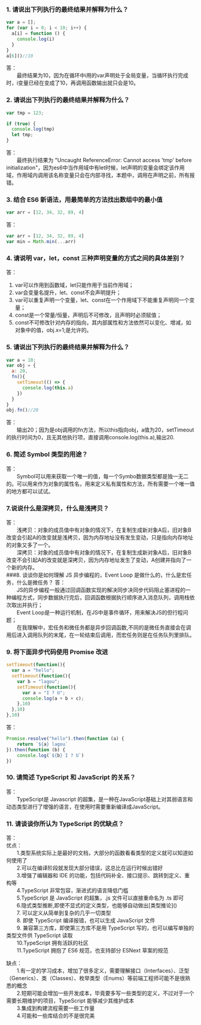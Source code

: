### 1. 请说出下列执行的最终结果并解释为什么？
```javascript
var a = [];
for (var i = 0; i < 10; i++) {
  a[i] = function () {
    console.log(i)
  }
} 
a[6]()//10
```
答：   
&emsp;&emsp;最终结果为10，因为在循环中i用的var声明处于全局变量，当循环执行完成时，i变量已经在变成了10，再调用函数输出就只会是10。
  

### 2. 请说出下列执行的最终结果并解释为什么？
```javascript
var tmp = 123;

if (true) {
  console.log(tmp)
  let tmp;
}
```
答：    
&emsp;&emsp;最终执行结果为 "Uncaught ReferenceError: Cannot access 'tmp' before initialization"，因为es6中当作用域中有let时候，let声明的变量会绑定该作用域，作用域内调用该名称变量只会在内部寻找，本题中，调用在声明之前，所有报错。
  
### 3. 结合 ES6 新语法，用最简单的方法找出数组中的最小值


```javascript
var arr = [12, 34, 32, 89, 4]
``` 

答：  

```javascript
var arr = [12, 34, 32, 89, 4]
var min = Math.min(...arr)
``` 

### 4. 请说明 var，let，const 三种声明变量的方式之间的具体差别？
答：  

1. var可以作用到函数域，let只能作用于当前作用域；
2. var会变量名提升，let、const不会声明提升；
3. var可以重复声明一个变量，let、const在一个作用域下不能重复声明同一个变量；
4. const是一个常量/恒量，声明后不可修改，且声明时必须赋值；
5. const不可修改针对内存的指向，其内部属性和方法依然可以变化、增减，如对象中的值，obj.x=1;是允许的。  

### 5. 请说出下列执行的最终结果并解释为什么？

```javascript
var a = 10;
var obj = {
  a: 20,
  fn(){
    setTimeout(() => {
      console.log(this.a)
    })
  }
}
obj.fn()//20
```   
答：  
&emsp;&emsp;输出20；因为是obj调用的fn方法，所以this指向obj，a值为20，setTimeout的执行时间为0，且无其他执行项，直接调用console.log(this.a),输出20.  

### 6. 简述 Symbol 类型的用途？  
答：  
&emsp;&emsp;Symbol可以用来获取一个唯一的值，每一个Symbo数据类型都是独一无二的。可以用来作为对象的属性名，用来定义私有属性和方法，所有需要一个唯一值的地方都可以试试。

### 7.说说什么是深拷贝，什么是浅拷贝？
答：  
&emsp;&emsp;浅拷贝：对象的成员值中有对象的情况下，在复制生成新对象A后，旧对象B改变会引起A的改变就是浅拷贝，因为内存地址没有发生变动，只是指向内存地址的对象又多了一个。  
&emsp;&emsp;深拷贝：对象的成员值中有对象的情况下，在复制生成新对象A后，旧对象B改变不会引起A的改变就是深拷贝，因为内存地址发生了变动，A创建并指向了一个新的内存。  
###8. 谈谈你是如何理解 JS 异步编程的，Event Loop 是做什么的，什么是宏任务，什么是微任务？
答：  
&emsp;&emsp;JS的异步编程一般通过回调函数实现的解决同步决同步代码阻止塞进程的一种编程方式，同步数据执行完后，回调函数根据执行顺序进入消息队列，调用栈依次取出并执行；  
 &emsp;&emsp;Event Loop是一种运行机制，在JS中是事件循环，用来解决JS的但行程问题；  
&emsp;&emsp;在我理解中，宏任务和微任务都是异步回调函数,不同的是微任务直接会在调用后进入调用队列的末尾，在一轮结束后调用，而宏任务则是在任务队列里排队。

### 9. 将下面异步代码使用 Promise 改进
```javascript
setTimeout(function(){
  var a = "hello";
  setTimeout(function(){
    var b = "lagou";
    setTimeout(function(){
      var a = "I ? U";
      console.log(a + b + c);
    },10)
  },10)
},10)
```
答：  

```javascript
Promise.resolve("hello").then(function (a) {
    return `${a} lagou`
}).then(function (b) {
    console.log(`${b} I ? U`)
})
```  

### 10. 请简述 TypeScript 和 JavaScript 的关系？
答：  
&emsp;&emsp;TypeScript是 Javascript 的超集，是一种在JavaScript基础上对其弱语言和动态类型进行了增强的语言，在使用时需要重新编译成JavaScript。

### 11. 请谈谈你所认为 TypeScript 的优缺点？
答：  
优点：  
&emsp;&emsp;1.类型系统实际上是最好的文档，大部分的函数看看类型的定义就可以知道如何使用了  
&emsp;&emsp;2.可以在编译阶段就发现大部分错误，这总比在运行时候出错好  
&emsp;&emsp;3.增强了编辑器和 IDE 的功能，包括代码补全、接口提示、跳转到定义、重构等   
&emsp;&emsp;4.TypeScript 非常包容，渐进式的语言降低门槛  
&emsp;&emsp;5.TypeScript 是 JavaScript 的超集，.js 文件可以直接重命名为 .ts 即可  
&emsp;&emsp;6.隐式类型推断,即使不显式的定义类型，也能够自动做出\[类型推论\]()  
&emsp;&emsp;7. 可以定义从简单到复杂的几乎一切类型  
&emsp;&emsp;8. 即使 TypeScript 编译报错，也可以生成 JavaScript 文件  
&emsp;&emsp;9. 兼容第三方库，即使第三方库不是用 TypeScript 写的，也可以编写单独的类型文件供 TypeScript 读取  
&emsp;&emsp;10.TypeScript 拥有活跃的社区  
&emsp;&emsp;11.TypeScript 拥抱了 ES6 规范，也支持部分 ESNext 草案的规范

缺点：  
&emsp;&emsp;1.有一定的学习成本，增加了很多定义，需要理解接口（Interfaces）、泛型（Generics）、类（Classes）、枚举类型（Enums）等前端工程师可能不是很熟悉的概念    
&emsp;&emsp;2.短期可能会增加一些开发成本，毕竟要多写一些类型的定义，不过对于一个需要长期维护的项目，TypeScript 能够减少其维护成本  
&emsp;&emsp;3.集成到构建流程需要一些工作量  
&emsp;&emsp;4.可能和一些库结合的不是很完美


